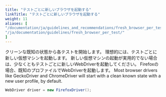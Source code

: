 ```yaml
---
title: "テストごとに新しいブラウザを起動する"
linkTitle: "テストごとに新しいブラウザを起動する"
weight: 11
aliases: [
"/documentation/ja/guidelines_and_recommendations/fresh_browser_per_test/",
"/ja/documentation/guidelines/fresh_browser_per_test/"
]
---
```



クリーンな既知の状態から各テストを開始します。
理想的には、テストごとに新しい仮想マシンを起動します。
新しい仮想マシンの起動が実用的でない場合は、少なくともテストごとに新しいWebDriverを起動してください。
Firefoxの場合、既知のプロファイルでWebDriverを起動します。
Most browser drivers like GeckoDriver and ChromeDriver will start with a clean
known state with a new user profile, by default.
```java
WebDriver driver = new FirefoxDriver();
```
